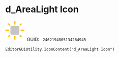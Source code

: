 # d_AreaLight Icon
![](/img/d_AreaLight%20Icon.png)
GUID: `-2462194805134264945`
```
EditorGUIUtility.IconContent("d_AreaLight Icon")
```
